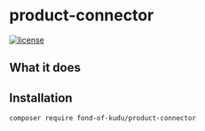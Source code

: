 # product-connector
[![license](https://img.shields.io/github/license/fond-of-kudu/product-connector.svg)](https://packagist.org/packages/fond-of-kudu/product-connector)

## What it does

## Installation

```
composer require fond-of-kudu/product-connector
```

